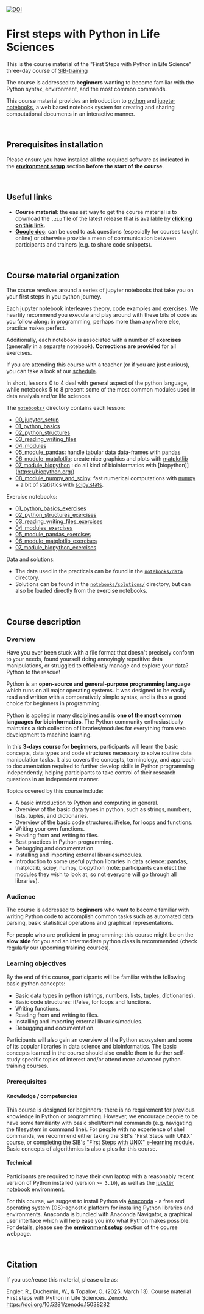 
[![DOI](https://zenodo.org/badge/DOI/10.5281/zenodo.15038282.svg)](https://doi.org/10.5281/zenodo.15038282)


# First steps with Python in Life Sciences

This is the course material of the "First Steps with Python in Life Science"
three-day course of [SIB-training](https://www.sib.swiss/training/who-can-benefit)

The course is addressed to **beginners** wanting to become familiar with the
Python syntax, environment, and the most common commands.

This course material provides an introduction to [python](https://www.python.org)
and [jupyter notebooks](https://www.jupyter.org), a web based notebook system
for creating and sharing computational documents in an interactive manner.

<br>

## Prerequisites installation

Please ensure you have installed all the required software as indicated in the
**[environment setup](setting_up_your_environment.md)** section
**before the start of the course**.

<br>

## Useful links

* **Course material**: the easiest way to get the course material is to
  download the `.zip` file of the latest release that is available by
  **[clicking on this link](https://github.com/sib-swiss/first-steps-with-python-training/releases/latest)**.
* **[Google doc](https://docs.google.com/document/d/1S8Pbm6AaA_J6SNCLURmvGQRRSFHA43wVJR-P9ZQQYzo/edit?usp=sharing)**:
  can be used to ask questions (especially for courses taught online) or
  otherwise provide a mean of communication between participants and trainers
  (e.g. to share code snippets).

<br>

## Course material organization

The course revolves around a series of jupyter notebooks that take you on your
first steps in you python journey.

Each jupyter notebook interleaves theory, code examples and exercises. We
heartily recommend you execute and play around with these bits of code as you
follow along: in programming, perhaps more than anywhere else, practice makes
perfect.

Additionally, each notebook is associated with a number of **exercises**
(generally in a separate notebook). **Corrections are provided** for all
exercises.

If you are attending this course with a teacher (or if you are just curious),
you can take a look at our [schedule](schedule_and_structure.md).

In short, lessons 0 to 4 deal with general aspect of the python language,
while notebooks 5 to 8 present some of the most common modules used in data
analysis and/or life sciences.

The [`notebooks/`](notebooks/) directory contains each lesson:

* [00_jupyter_setup](notebooks/00_jupyter_setup.ipynb)
* [01_python_basics](notebooks/01_python_basics.ipynb)
* [02_python_structures](notebooks/02_python_structures.ipynb)
* [03_reading_writing_files](notebooks/03_reading_writing_files.ipynb)
* [04_modules](notebooks/04_modules.ipynb)
* [05_module_pandas](notebooks/05_module_pandas.ipynb): handle tabular data
  data-frames with [pandas](https://pandas.pydata.org/)
* [06_module_matplotlib](notebooks/06_module_matplotlib.ipynb): create nice
  graphics and plots with [matplotlib](https://matplotlib.org/)
* [07_module_biopython](notebooks/07_module_biopython.ipynb) : do all kind of
  bioinformatics with [biopython]](<https://biopython.org/>)
* [08_module_numpy_and_scipy](notebooks/08_module_numpy_and_scipy.ipynb): fast
  numerical computations with [numpy](https://numpy.org/) + a bit of statistics
  with [scipy.stats](https://docs.scipy.org/doc/scipy/reference/stats.html).

Exercise notebooks:

* [01_python_basics_exercises](notebooks/01_python_basics_exercises.ipynb)
* [02_python_structures_exercises](notebooks/02_python_structures_exercises.ipynb)
* [03_reading_writing_files_exercises](notebooks/03_reading_writing_files_exercises.ipynb)
* [04_modules_exercises](notebooks/04_modules_exercises.ipynb)
* [05_module_pandas_exercises](notebooks/05_module_pandas_exercises.ipynb)
* [06_module_matplotlib_exercises](notebooks/06_module_matplotlib_exercises.ipynb)
* [07_module_biopython_exercises](notebooks/07_module_biopython_exercises.ipynb)

Data and solutions:

* The data used in the practicals can be found in the
[`notebooks/data`](notebooks/data/) directory.
* Solutions can be found in the [`notebooks/solutions/`](notebooks/solutions/)
  directory, but can also be loaded directly from the exercise notebooks.

<br>

## Course description

### Overview

Have you ever been stuck with a file format that doesn't precisely conform to
your needs, found yourself doing annoyingly repetitive data manipulations, or
struggled to efficiently manage and explore your data? Python to the rescue!

Python is an **open-source and general-purpose programming language** which
runs on all major operating systems. It was designed to be easily read and
written with a comparatively simple syntax, and is thus a good choice for
beginners in programming.

Python is applied in many disciplines and is
**one of the most common languages for bioinformatics**. The Python community
enthusiastically maintains a rich collection of libraries/modules for
everything from web development to machine learning.

In this **3-days course for beginners**, participants will learn the basic
concepts, data types and code structures necessary to solve routine data
manipulation tasks.
It also covers the concepts, terminology, and approach to documentation
required to further develop skills in Python programming independently, helping
participants to take control of their research questions in an independent
manner.

Topics covered by this course include:

* A basic introduction to Python and computing in general.
* Overview of the basic data types in python, such as strings, numbers, lists,
  tuples, and dictionaries.
* Overview of the basic code structures: if/else, for loops and functions.
* Writing your own functions.
* Reading from and writing to files.
* Best practices in Python programming.
* Debugging and documentation.
* Installing and importing external libraries/modules.
* Introduction to some useful python libraries in data science: pandas,
  matplotlib, scipy, numpy, biopython (note: participants can elect the modules
  they wish to look at, so not everyone will go through all libraries).

### Audience

The course is addressed to **beginners** who want to become familiar with
writing Python code to accomplish common tasks such as automated data parsing,
basic statistical operations and graphical representations.

For people who are proficient in programming: this course might be on the
**slow side** for you and an intermediate python class is recommended (check
regularly our upcoming training courses).

### Learning objectives

By the end of this course, participants will be familiar with the following
basic python concepts:

* Basic data types in python (strings, numbers, lists,  tuples, dictionaries).
* Basic code structures: if/else, for loops and functions.
* Writing functions.
* Reading from and writing to files.
* Installing and importing external libraries/modules.
* Debugging and documentation.

Participants will also gain an overview of the Python ecosystem and some of
its popular libraries in data science and bioinformatics. The basic concepts
learned in the course should also enable them to further self-study specific
topics of interest and/or attend more advanced python training courses.

### Prerequisites

#### Knowledge / competencies

This course is designed for beginners; there is no requirement for previous
knowledge in Python or programming. However, we encourage people to be have
some familiarity with basic shell/terminal commands (e.g. navigating the
filesystem in command line). For people with no experience of shell commands,
we recommend either taking the SIB's "First Steps with UNIX" course, or
completing the SIB's ["First Steps with UNIX" e-learning module](https://edu.sib.swiss/pluginfile.php/2878/mod_resource/content/4/couselab-html/content.html).
Basic concepts of algorithmics is also a plus for this course.

#### Technical

Participants are required to have their own laptop with a reasonably recent
version of Python installed (version `>= 3.10`), as well as the
[jupyter notebook](https://jupyter.org) environment.

For this course, we suggest to install Python via
[Anaconda](https://docs.continuum.io) - a free and
operating system (OS)-agnostic platform for installing Python libraries and
environments. Anaconda is bundled with Anaconda Navigator, a graphical user
interface which will help ease you into what Python makes possible. For
details, please see the **[environment setup](setting_up_your_environment.md)**
section of the course webpage.

<br>

## Citation

If you use/reuse this material, please cite as:

Engler, R., Duchemin, W., & Topalov, O. (2025, March 13). Course material First steps with Python in Life Sciences. Zenodo. https://doi.org/10.5281/zenodo.15038282
